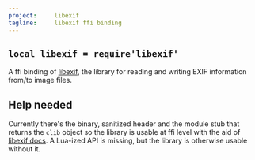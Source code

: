 ```yaml
---
project:     libexif
tagline:     libexif ffi binding
---
```


## `local libexif = require'libexif'`

A ffi binding of [libexif][libexif site], the library for reading and writing EXIF information from/to image files.

## Help needed

Currently there's the binary, sanitized header and the module stub that returns the `clib` object
so the library is usable at ffi level with the aid of [libexif docs].
A Lua-ized API is missing, but the library is otherwise usable without it.


[libexif site]:   http://libexif.sourceforge.net/
[libexif docs]:   http://libexif.sourceforge.net/api/
